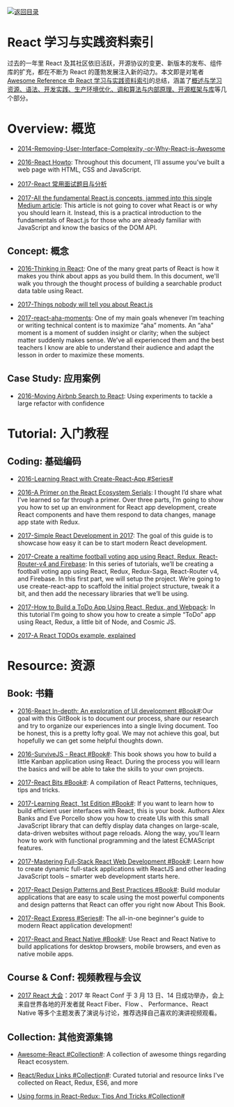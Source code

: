 [![返回目录](https://parg.co/UGo)](https://parg.co/b4z) 


# React 学习与实践资料索引

过去的一年里 React 及其社区依旧活跃，开源协议的变更、新版本的发布、组件库的扩充，都在不断为 React 的蓬勃发展注入新的动力。本文即是对笔者 [Awesome Reference 中 React 学习与实践资料索引]()的总结，涵盖了[概述与学习资源、语法、开发实践、生产环境优化、调和算法与内部原理、开源框架与库]()等几个部分。

# Overview: 概览

* [2014-Removing-User-Interface-Complexity,-or-Why-React-is-Awesome](http://jlongster.com/Removing-User-Interface-Complexity,-or-Why-React-is-Awesome)

* [2016-React Howto](https://github.com/petehunt/react-howto): Throughout this document, I’ll assume you’ve built a web page with HTML, CSS and JavaScript.

* [2017-React 常用面试题目与分析](https://zhuanlan.zhihu.com/p/24856035)

- [2017-All the fundamental React.js concepts, jammed into this single Medium article](https://parg.co/bzp): This article is not going to cover what React is or why you should learn it. Instead, this is a practical introduction to the fundamentals of React.js for those who are already familiar with JavaScript and know the basics of the DOM API.

## Concept: 概念

* [2016-Thinking in React](https://facebook.github.io/react/docs/thinking-in-react.html): One of the many great parts of React is how it makes you think about apps as you build them. In this document, we'll walk you through the thought process of building a searchable product data table using React.

- [2017-Things nobody will tell you about React.js](https://parg.co/bNg)

- [2017-react-aha-moments](https://tylermcginnis.com/react-aha-moments/): One of my main goals whenever I’m teaching or writing technical content is to maximize “aha” moments. An “aha” moment is a moment of sudden insight or clarity; when the subject matter suddenly makes sense. We’ve all experienced them and the best teachers I know are able to understand their audience and adapt the lesson in order to maximize these moments.

## Case Study: 应用案例

* [2016-Moving Airbnb Search to React](http://6me.us/2mS): Using experiments to tackle a large refactor with confidence

# Tutorial: 入门教程

## Coding: 基础编码

* [2016-Learning React with Create-React-App #Series#](https://parg.co/bhf)

- [2016-A Primer on the React Ecosystem Serials](http://patternhatch.com/2016/07/06/a-primer-on-the-react-ecosystem-part-1-of-3/): I thought I’d share what I’ve learned so far through a primer. Over three parts, I’m going to show you how to set up an environment for React app development, create React components and have them respond to data changes, manage app state with Redux.

- [2017-Simple React Development in 2017](https://parg.co/bCx): The goal of this guide is to showcase how easy it can be to start modern React development.

- [2017-Create a realtime football voting app using React, Redux, React-Router-v4 and Firebase](https://parg.co/bhD): In this series of tutorials, we’ll be creating a football voting app using React, Redux, Redux-Saga, React-Router v4, and Firebase. In this first part, we will setup the project. We’re going to use create-react-app to scaffold the initial project structure, tweak it a bit, and then add the necessary libraries that we’ll be using.

- [2017-How to Build a ToDo App Using React, Redux, and Webpack](https://parg.co/bMT): In this tutorial I’m going to show you how to create a simple “ToDo” app using React, Redux, a little bit of Node, and Cosmic JS.

- [2017-A React TODOs example, explained](https://hackernoon.com/a-react-todos-example-explained-6df53cdebed1)

# Resource: 资源

## Book: 书籍

* [2016-React In-depth: An exploration of UI development #Book#](https://www.gitbook.com/book/developmentarc/react-indepth/details):Our goal with this GitBook is to document our process, share our research and try to organize our experiences into a single living document. Too be honest, this is a pretty lofty goal. We may not achieve this goal, but hopefully we can get some helpful thoughts down.

* [2016-SurviveJS - React #Book#](https://github.com/survivejs/react-book): This book shows you how to build a little Kanban application using React. During the process you will learn the basics and will be able to take the skills to your own projects.

* [2017-React Bits #Book#](https://github.com/vasanthk/react-bits): A compilation of React Patterns, techniques, tips and tricks.

* [2017-Learning React, 1st Edition #Book#](https://www.safaribooksonline.com/library/view/learning-react-1st/9781491954614/): If you want to learn how to build efficient user interfaces with React, this is your book. Authors Alex Banks and Eve Porcello show you how to create UIs with this small JavaScript library that can deftly display data changes on large-scale, data-driven websites without page reloads. Along the way, you’ll learn how to work with functional programming and the latest ECMAScript features.

- [2017-Mastering Full-Stack React Web Development #Book#](https://www.safaribooksonline.com/library/view/mastering-full-stack-react/9781786461766/): Learn how to create dynamic full-stack applications with ReactJS and other leading JavaScript tools – smarter web development starts here.

- [2017-React Design Patterns and Best Practices #Book#](https://www.safaribooksonline.com/library/view/react-design-patterns/9781786464538/): Build modular applications that are easy to scale using the most powerful components and design patterns that React can offer you right now About This Book.

- [2017-React Express #Series#](https://github.com/dabbott/react-express): The all-in-one beginner's guide to modern React application development!

- [2017-React and React Native #Book#](https://parg.co/beh): Use React and React Native to build applications for desktop browsers, mobile browsers, and even as native mobile apps.

## Course & Conf: 视频教程与会议

* [2017 React 大会](http://conf.reactjs.org/livestream)：2017 年 React Conf 于 3 月 13 日、14 日成功举办，会上来自世界各地的开发者就 React Fiber、Flow 、 Performance、React Native 等多个主题发表了演说与讨论，推荐选择自己喜欢的演讲视频观看。

## Collection: 其他资源集锦

* [Awesome-React #Collection#](https://github.com/enaqx/awesome-react): A collection of awesome things regarding React ecosystem.

- [React/Redux Links #Collection#](https://github.com/markerikson/react-redux-links): Curated tutorial and resource links I've collected on React, Redux, ES6, and more

- [Using forms in React-Redux: Tips And Tricks #Collection#](https://medium.com/@royisch/using-forms-in-react-redux-tips-and-tricks-48ad9c7522f6#.krt2lrdhw)
